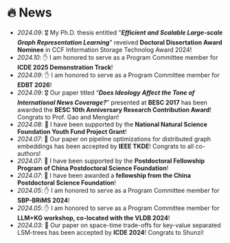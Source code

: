 # 🔥 News
- *2024.09*: 🎖️ My Ph.D. thesis entitled "***Efficient and Scalable Large-scale Graph Representation Learning***" reveived **Doctoral Dissertation Award Nominee** in CCF Information Storage Technolog Award 2024!
- *2024.10*: ✋ I am honored to serve as a Program Committee member for **ICDE 2025 Demonstration Track**!
- *2024.09*: ✋ I am honored to serve as a Program Committee member for **EDBT 2026**!
- *2024.09*: 🎖️ Our paper titled “***Does Ideology Affect the Tone of International News Coverage?***” presented at **BESC 2017** has been awarded the **BESC 10th Anniversary Research Contribution Award**! Congrats to Prof. Gao and Menglan!
- *2024.08*: 🎯 I have been supported by the **National Natural Science Foundation Youth Fund Project Grant**!
- *2024.07*: 🎉 Our paper on pipeline optimizations for distributed graph embeddings has been accepted by **IEEE TKDE**! Congrats to all co-authors!
- *2024.07*: 🎯 I have been supported by the **Postdoctoral Fellowship Program of China Postdoctoral Science Foundation**!
- *2024.07*: 🎯 I have been awarded a **fellowship from the China Postdoctoral Science Foundation**!
- *2024.05*: ✋ I am honored to serve as a Program Committee member for **SBP-BRiMS 2024**!
- *2024.05*: ✋ I am honored to serve as a Program Committee member for **LLM+KG workshop, co-located with the VLDB 2024**!
- *2024.03*: 🎉 Our paper on space-time trade-offs for key-value separated LSM-trees has been accepted by **ICDE 2024**! Congrats to Shunzi!

